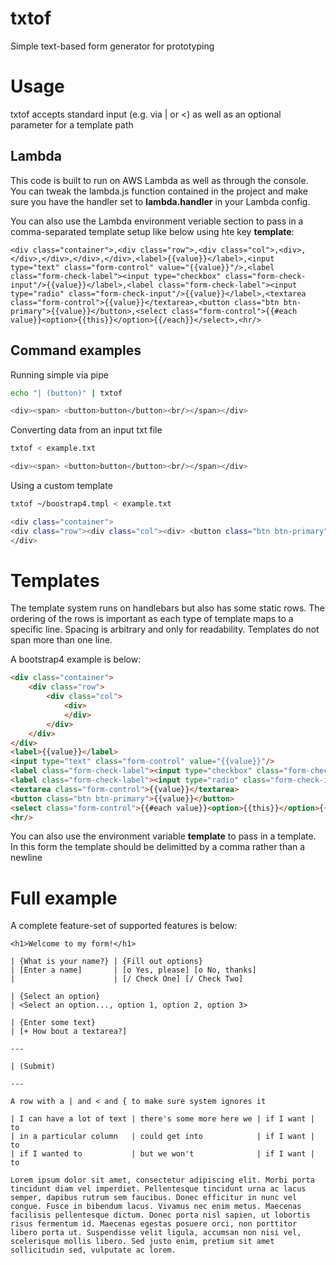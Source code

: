 # txtof
Simple text-based form generator for prototyping

# Usage

txtof accepts standard input (e.g. via | or <) as well as an optional parameter for a template path

## Lambda

This code is built to run on AWS Lambda as well as through the console. You can tweak the lambda.js function contained in the project and make sure you have the handler set to **lambda.handler** in your Lambda config.

You can also use the Lambda environment veriable section to pass in a comma-separated template setup like below using hte key **template**:

```
<div class="container">,<div class="row">,<div class="col">,<div>,</div>,</div>,</div>,</div>,<label>{{value}}</label>,<input type="text" class="form-control" value="{{value}}"/>,<label class="form-check-label"><input type="checkbox" class="form-check-input"/>{{value}}</label>,<label class="form-check-label"><input type="radio" class="form-check-input"/>{{value}}</label>,<textarea class="form-control">{{value}}</textarea>,<button class="btn btn-primary">{{value}}</button>,<select class="form-control">{{#each value}}<option>{{this}}</option>{{/each}}</select>,<hr/>
```

## Command examples

Running simple via pipe

```sh
echo "| (button)" | txtof

<div><span> <button>button</button><br/></span></div>
```

Converting data from an input txt file

```sh
txtof < example.txt

<div><span> <button>button</button><br/></span></div>
```
Using a custom template

```sh
txtof ~/boostrap4.tmpl < example.txt

<div class="container">
<div class="row"><div class="col"><div> <button class="btn btn-primary">button</button></div></div></div>
</div>
```
# Templates

The template system runs on handlebars but also has some static rows. The ordering of the rows is important as each type of template maps to a specific line. Spacing is arbitrary and only for readability. Templates do not span more than one line.

A bootstrap4 example is below:

```html
<div class="container">
    <div class="row">
        <div class="col">
            <div>
            </div>
        </div>
    </div>
</div>
<label>{{value}}</label>
<input type="text" class="form-control" value="{{value}}"/>
<label class="form-check-label"><input type="checkbox" class="form-check-input"/>{{value}}</label>
<label class="form-check-label"><input type="radio" class="form-check-input"/>{{value}}</label>
<textarea class="form-control">{{value}}</textarea>
<button class="btn btn-primary">{{value}}</button>
<select class="form-control">{{#each value}}<option>{{this}}</option>{{/each}}</select>
<hr/>
```

You can also use the environment variable **template** to pass in a template. In this form the template should be delimitted by a comma rather than a newline

# Full example

A complete feature-set of supported features is below:

```
<h1>Welcome to my form!</h1>

| {What is your name?} | {Fill out options}
| [Enter a name]       | [o Yes, please] [o No, thanks]
|                      | [/ Check One] [/ Check Two]

| {Select an option}
| <Select an option..., option 1, option 2, option 3>

| {Enter some text}
| [+ How bout a textarea?]

---

| (Submit)

---

A row with a | and < and { to make sure system ignores it

| I can have a lot of text | there's some more here we | if I want | to
| in a particular column   | could get into            | if I want | to
| if I wanted to           | but we won't              | if I want | to

Lorem ipsum dolor sit amet, consectetur adipiscing elit. Morbi porta tincidunt diam vel imperdiet. Pellentesque tincidunt urna ac lacus semper, dapibus rutrum sem faucibus. Donec efficitur in nunc vel congue. Fusce in bibendum lacus. Vivamus nec enim metus. Maecenas facilisis pellentesque dictum. Donec porta nisl sapien, ut lobortis risus fermentum id. Maecenas egestas posuere orci, non porttitor libero porta ut. Suspendisse velit ligula, accumsan non nisi vel, scelerisque mollis libero. Sed justo enim, pretium sit amet sollicitudin sed, vulputate ac lorem.
```
